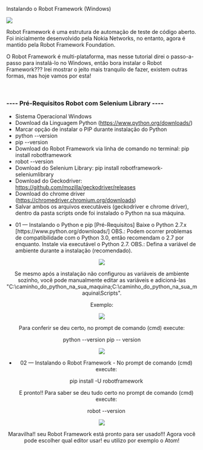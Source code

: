 Instalando o Robot Framework (Windows)

<div align="left">
<img src="https://github.com/fabiosouthsystem/Instala-o-e-configura-o-Robot-Framework/blob/main/r0.png">
</p>
Robot Framework é uma estrutura de automação de teste de código aberto. Foi inicialmente desenvolvido pela Nokia Networks, no entanto, agora é mantido pela Robot Framework Foundation.

O Robot Framework é multi-plataforma, mas nesse tutorial direi o passo-a-passo para instalá-lo no Windows, então bora instalar o Robot Framework??? Irei mostrar o jeito mais tranquilo de fazer, existem outras formas, mas hoje vamos por esta!

<br/>

### ---- Pré-Requisitos Robot com Selenium Library ----
- Sistema Operacional Windows
- Download da Linguagem Python (https://www.python.org/downloads/)
- Marcar opção de instalar o PIP durante instalação do Python
- python --version
- pip --version
- Download do Robot Framework via linha de comando no terminal: pip install robotframework
- robot --version
- Download do Selenium Library: pip install robotframework-seleniumlibrary
- Download do Geckodriver: https://github.com/mozilla/geckodriver/releases
- Download do chrome driver (https://chromedriver.chromium.org/downloads)
- Salvar ambos os arquivos executáveis (geckodriver e chrome driver), dentro da pasta scripts onde foi instalado o Python na sua máquina.


<ul>
  <li>01 — Instalando o Python e pip [Pré-Requisitos]
Baixe o Python 2.7.x [https://www.python.org/downloads/] OBS.: Podem ocorrer problemas de compatibilidade com o Python 3.0, então recomendam o 2.7 por enquanto.
Instale via executável o Python 2.7. OBS.: Defina a variável de ambiente durante a instalação (recomendado).
</ul>

<div align="center">
<img src="https://github.com/fabiosouthsystem/Instala-o-e-configura-o-Robot-Framework/blob/main/r2.png">
  
Se mesmo após a instalação não configurou as variáveis de ambiente sozinho, você pode manualmente editar as variáveis e adicioná-las "C:\caminho_do_python_na_sua_maquina\;C:\caminho_do_python_na_sua_maquina\Scripts".

Exemplo: 

<div align="center">
<img src="https://github.com/fabiosouthsystem/Instala-o-e-configura-o-Robot-Framework/blob/main/r3.png">
  
Para conferir se deu certo, no prompt de comando (cmd) execute:

python --version
pip -- version
  
<div align="center">
<img src="https://github.com/fabiosouthsystem/Instala-o-e-configura-o-Robot-Framework/blob/main/r4.png">

<ul>
    <li>02 — Instalando o Robot Framework   
  - No prompt de comando (cmd) execute:
      
pip install -U robotframework
      
  E pronto!! Para saber se deu tudo certo no prompt de comando (cmd) execute:

robot --version
</ul>
  
<div align="center">
<img src="https://github.com/fabiosouthsystem/Instala-o-e-configura-o-Robot-Framework/blob/main/r5.png">

Maravilha!! seu Robot Framework está pronto para ser usado!!! Agora você pode escolher qual editor usar! eu utilizo por exemplo o Atom!
